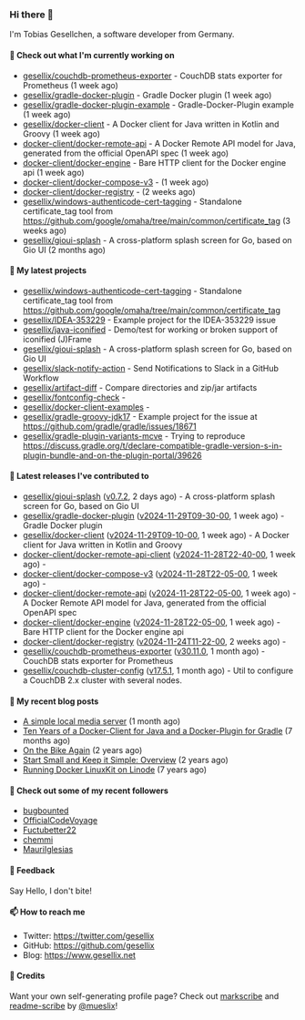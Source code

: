 ### Hi there 👋

I'm Tobias Gesellchen, a software developer from Germany.

#### 👷 Check out what I'm currently working on

- [gesellix/couchdb-prometheus-exporter](https://github.com/gesellix/couchdb-prometheus-exporter) - CouchDB stats exporter for Prometheus (1 week ago)
- [gesellix/gradle-docker-plugin](https://github.com/gesellix/gradle-docker-plugin) - Gradle Docker plugin (1 week ago)
- [gesellix/gradle-docker-plugin-example](https://github.com/gesellix/gradle-docker-plugin-example) - Gradle-Docker-Plugin example (1 week ago)
- [gesellix/docker-client](https://github.com/gesellix/docker-client) - A Docker client for Java written in Kotlin and Groovy (1 week ago)
- [docker-client/docker-remote-api](https://github.com/docker-client/docker-remote-api) - A Docker Remote API model for Java, generated from the official OpenAPI spec (1 week ago)
- [docker-client/docker-engine](https://github.com/docker-client/docker-engine) - Bare HTTP client for the Docker engine api (1 week ago)
- [docker-client/docker-compose-v3](https://github.com/docker-client/docker-compose-v3) -  (1 week ago)
- [docker-client/docker-registry](https://github.com/docker-client/docker-registry) -  (2 weeks ago)
- [gesellix/windows-authenticode-cert-tagging](https://github.com/gesellix/windows-authenticode-cert-tagging) - Standalone certificate_tag tool from https://github.com/google/omaha/tree/main/common/certificate_tag (3 weeks ago)
- [gesellix/gioui-splash](https://github.com/gesellix/gioui-splash) - A cross-platform splash screen for Go, based on Gio UI (2 months ago)

#### 🌱 My latest projects

- [gesellix/windows-authenticode-cert-tagging](https://github.com/gesellix/windows-authenticode-cert-tagging) - Standalone certificate_tag tool from https://github.com/google/omaha/tree/main/common/certificate_tag
- [gesellix/IDEA-353229](https://github.com/gesellix/IDEA-353229) - Example project for the IDEA-353229 issue
- [gesellix/java-iconified](https://github.com/gesellix/java-iconified) - Demo/test for working or broken support of iconified (J)Frame
- [gesellix/gioui-splash](https://github.com/gesellix/gioui-splash) - A cross-platform splash screen for Go, based on Gio UI
- [gesellix/slack-notify-action](https://github.com/gesellix/slack-notify-action) - Send Notifications to Slack in a GitHub Workflow
- [gesellix/artifact-diff](https://github.com/gesellix/artifact-diff) - Compare directories and zip/jar artifacts
- [gesellix/fontconfig-check](https://github.com/gesellix/fontconfig-check) - 
- [gesellix/docker-client-examples](https://github.com/gesellix/docker-client-examples) - 
- [gesellix/gradle-groovy-jdk17](https://github.com/gesellix/gradle-groovy-jdk17) - Example project for the issue at https://github.com/gradle/gradle/issues/18671
- [gesellix/gradle-plugin-variants-mcve](https://github.com/gesellix/gradle-plugin-variants-mcve) - Trying to reproduce https://discuss.gradle.org/t/declare-compatible-gradle-version-s-in-plugin-bundle-and-on-the-plugin-portal/39626

#### 🔭 Latest releases I've contributed to

- [gesellix/gioui-splash](https://github.com/gesellix/gioui-splash) ([v0.7.2](https://github.com/gesellix/gioui-splash/releases/tag/v0.7.2), 2 days ago) - A cross-platform splash screen for Go, based on Gio UI
- [gesellix/gradle-docker-plugin](https://github.com/gesellix/gradle-docker-plugin) ([v2024-11-29T09-30-00](https://github.com/gesellix/gradle-docker-plugin/releases/tag/v2024-11-29T09-30-00), 1 week ago) - Gradle Docker plugin
- [gesellix/docker-client](https://github.com/gesellix/docker-client) ([v2024-11-29T09-10-00](https://github.com/gesellix/docker-client/releases/tag/v2024-11-29T09-10-00), 1 week ago) - A Docker client for Java written in Kotlin and Groovy
- [docker-client/docker-remote-api-client](https://github.com/docker-client/docker-remote-api-client) ([v2024-11-28T22-40-00](https://github.com/docker-client/docker-remote-api-client/releases/tag/v2024-11-28T22-40-00), 1 week ago) - 
- [docker-client/docker-compose-v3](https://github.com/docker-client/docker-compose-v3) ([v2024-11-28T22-05-00](https://github.com/docker-client/docker-compose-v3/releases/tag/v2024-11-28T22-05-00), 1 week ago) - 
- [docker-client/docker-remote-api](https://github.com/docker-client/docker-remote-api) ([v2024-11-28T22-05-00](https://github.com/docker-client/docker-remote-api/releases/tag/v2024-11-28T22-05-00), 1 week ago) - A Docker Remote API model for Java, generated from the official OpenAPI spec
- [docker-client/docker-engine](https://github.com/docker-client/docker-engine) ([v2024-11-28T22-05-00](https://github.com/docker-client/docker-engine/releases/tag/v2024-11-28T22-05-00), 1 week ago) - Bare HTTP client for the Docker engine api
- [docker-client/docker-registry](https://github.com/docker-client/docker-registry) ([v2024-11-24T11-22-00](https://github.com/docker-client/docker-registry/releases/tag/v2024-11-24T11-22-00), 2 weeks ago) - 
- [gesellix/couchdb-prometheus-exporter](https://github.com/gesellix/couchdb-prometheus-exporter) ([v30.11.0](https://github.com/gesellix/couchdb-prometheus-exporter/releases/tag/v30.11.0), 1 month ago) - CouchDB stats exporter for Prometheus
- [gesellix/couchdb-cluster-config](https://github.com/gesellix/couchdb-cluster-config) ([v17.5.1](https://github.com/gesellix/couchdb-cluster-config/releases/tag/v17.5.1), 1 month ago) - Util to configure a CouchDB 2.x cluster with several nodes.

#### 📜 My recent blog posts

- [A simple local media server](https://www.gesellix.net/posts/a-simple-local-media-server/) (1 month ago)
- [Ten Years of a Docker-Client for Java and a Docker-Plugin for Gradle](https://www.gesellix.net/posts/ten-years-docker-client-and-gradle-plugin/) (7 months ago)
- [On the Bike Again](https://www.gesellix.net/posts/on-the-bike-again/) (2 years ago)
- [Start Small and Keep it Simple: Overview](https://www.gesellix.net/posts/start-small-keep-it-simple--overview/) (2 years ago)
- [Running Docker LinuxKit on Linode](https://www.gesellix.net/posts/running-docker-linuxkit-on-linode/) (7 years ago)



#### 👯 Check out some of my recent followers

- [bugbounted](https://github.com/bugbounted)
- [OfficialCodeVoyage](https://github.com/OfficialCodeVoyage)
- [Fuctubetter22](https://github.com/Fuctubetter22)
- [chemmi](https://github.com/chemmi)
- [MauriIglesias](https://github.com/MauriIglesias)

#### 💬 Feedback

Say Hello, I don't bite!

#### 📫 How to reach me

- Twitter: https://twitter.com/gesellix
- GitHub: https://github.com/gesellix
- Blog: https://www.gesellix.net

#### 🙇 Credits

Want your own self-generating profile page? Check out [markscribe](https://github.com/muesli/markscribe)
and [readme-scribe](https://github.com/muesli/readme-scribe) by [@mueslix](https://twitter.com/mueslix)!
